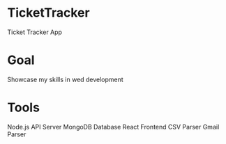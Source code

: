 # TicketTracker
Ticket Tracker App

# Goal
Showcase my skills in wed development

# Tools
Node.js API Server
MongoDB Database
React Frontend
CSV Parser
Gmail Parser
